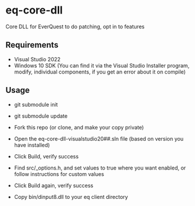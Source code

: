 # eq-core-dll
Core DLL for EverQuest to do patching, opt in to features

## Requirements
- Visual Studio 2022
- Windows 10 SDK (You can find it via the Visual Studio Installer program, modify, individual components, if you get an error about it on compile)

## Usage

- git submodule init
- git submodule update

- Fork this repo (or clone, and make your copy private)
- Open the eq-core-dll-visualstudio20##.sln file (based on version you have installed)
- Click Build, verify success
- Find src/_options.h, and set values to true where you want enabled, or follow instructions for custom values
- Click Build again, verify success
- Copy bin/dinput8.dll to your eq client directory